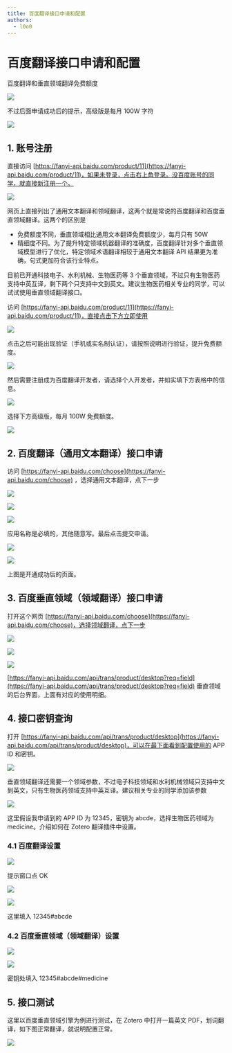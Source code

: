 ```yaml
---
title: 百度翻译接口申请和配置
authors:
  - l0o0
---
```


# 百度翻译接口申请和配置

百度翻译和垂直领域翻译免费额度

![](../../../assets/images/zotero-plugin-translate/百度翻译接口申请和配置-1.png)

不过后面申请成功后的提示，高级版是每月 100W 字符

![](../../../assets/images/zotero-plugin-translate/百度翻译接口申请和配置-2.png)

## 1. 账号注册

直接访问 [https://fanyi-api.baidu.com/product/11](https://fanyi-api.baidu.com/product/11)，如果未登录，点击右上角登录。没百度账号的同学，就直接新注册一个。

![](../../../assets/images/zotero-plugin-translate/百度翻译接口申请和配置-3.png)

网页上直接列出了通用文本翻译和领域翻译，这两个就是常说的百度翻译和百度垂直领域翻译。这两个的区别是

- 免费额度不同，垂直领域相比通用文本翻译免费额度少，每月只有 50W
- 精细度不同。为了提升特定领域机器翻译的准确度，百度翻译针对多个垂直领域模型进行了优化，特定领域术语翻译相较于通用文本翻译 API 结果更为准确，句式更加符合该行业特点。

目前已开通科技电子、水利机械、生物医药等 3 个垂直领域，不过只有生物医药支持中英互译，剩下两个只支持中文到英文。建议生物医药相关专业的同学，可以试试使用垂直领域翻译接口。

访问 [https://fanyi-api.baidu.com/product/11](https://fanyi-api.baidu.com/product/11)，直接点击下方立即使用

![](../../../assets/images/zotero-plugin-translate/百度翻译接口申请和配置-4.png)

点击之后可能出现验证（手机或实名制认证），请按照说明进行验证，提升免费额度。

![](../../../assets/images/zotero-plugin-translate/百度翻译接口申请和配置-5.png)

然后需要注册成为百度翻译开发者，请选择个人开发者，并如实填下方表格中的信息。

![](../../../assets/images/zotero-plugin-translate/百度翻译接口申请和配置-6.png)

选择下方高级版，每月 100W 免费额度。

![](../../../assets/images/zotero-plugin-translate/百度翻译接口申请和配置-7.png)

## 2. 百度翻译（通用文本翻译）接口申请

访问 [https://fanyi-api.baidu.com/choose](https://fanyi-api.baidu.com/choose) ，选择通用文本翻译，点下一步

![](../../../assets/images/zotero-plugin-translate/百度翻译接口申请和配置-8.png)

![](../../../assets/images/zotero-plugin-translate/百度翻译接口申请和配置-9.png)

![](../../../assets/images/zotero-plugin-translate/百度翻译接口申请和配置-10.png)

应用名称是必填的，其他随意写。最后点击提交申请。

![](../../../assets/images/zotero-plugin-translate/百度翻译接口申请和配置-11.png)

![](../../../assets/images/zotero-plugin-translate/百度翻译接口申请和配置-12.png)

上图是开通成功后的页面。

## 3. 百度垂直领域（领域翻译）接口申请

打开这个网页 [https://fanyi-api.baidu.com/choose](https://fanyi-api.baidu.com/choose)，选择领域翻译，点下一步

![](../../../assets/images/zotero-plugin-translate/百度翻译接口申请和配置-13.png)

![](../../../assets/images/zotero-plugin-translate/百度翻译接口申请和配置-14.png)

![](../../../assets/images/zotero-plugin-translate/百度翻译接口申请和配置-15.png)

[https://fanyi-api.baidu.com/api/trans/product/desktop?req=field](https://fanyi-api.baidu.com/api/trans/product/desktop?req=field) 垂直领域的后台界面，上面有对应的使用明细。

## 4. 接口密钥查询

打开 [https://fanyi-api.baidu.com/api/trans/product/desktop](https://fanyi-api.baidu.com/api/trans/product/desktop)，可以在最下面看到配置使用的 APP ID 和密钥。

![](../../../assets/images/zotero-plugin-translate/百度翻译接口申请和配置-16.png)

垂直领域翻译还需要一个领域参数，不过电子科技领域和水利机械领域只支持中文到英文，只有生物医药领域支持中英互译。建议相关专业的同学添加该参数

![](../../../assets/images/zotero-plugin-translate/百度翻译接口申请和配置-17.png)

这里假设我申请到的 APP ID 为 12345，密钥为 abcde，选择生物医药领域为 medicine。介绍如何在 Zotero 翻译插件中设置。

### 4.1 百度翻译设置

![](../../../assets/images/zotero-plugin-translate/百度翻译接口申请和配置-18.png)

提示窗口点 OK

![](../../../assets/images/zotero-plugin-translate/百度翻译接口申请和配置-19.png)

![](../../../assets/images/zotero-plugin-translate/百度翻译接口申请和配置-20.png)

这里填入 12345#abcde

### 4.2 百度垂直领域（领域翻译）设置

![](../../../assets/images/zotero-plugin-translate/百度翻译接口申请和配置-21.png)

![](../../../assets/images/zotero-plugin-translate/百度翻译接口申请和配置-22.png)

密钥处填入 12345#abcde#medicine

## 5. 接口测试

这里以百度垂直领域引擎为例进行测试，在 Zotero 中打开一篇英文 PDF，划词翻译，如下图正常翻译，就说明配置正常。

![](../../../assets/images/zotero-plugin-translate/百度翻译接口申请和配置-23.png)
